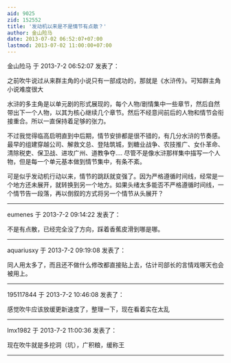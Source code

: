 ```yaml
---
aid: 9025
zid: 152552
title: '发动机以来是不是情节有点散？'
author: 金山险马
date: 2013-07-02 06:52:07+07:00
lastmod: 2013-07-02 11:00:00+07:00
---
```


金山险马 于 2013-7-2 06:52:07 发表了：

之前吹牛说过从来群主角的小说只有一部成功的，那就是《水浒传》。可知群主角小说难度很大

水浒的多主角是以单元剧的形式展现的，每个人物/剧情集中一些章节，然后自然带出下一个人物，以其为核心继续几个章节。然后不经意间前后的人物和情节会衔接重合。所以一直保持着足够的张力。

不过我觉得临高启明直到中后期，情节安排都是很不错的，有几分水浒的节奏感。最早的组建穿越公司、解救文总、登陆筑城，到糖业战争、农技推广、女仆革命、清除税吏、保卫战、进攻广州、道教争夺.... 尽管不是像水浒那样集中描写一个人物，但是每一个单元基本做到情节集中，有条不紊。

可是似乎发动机行动以来，情节的跳跃就变强了。因为严格遵循时间线，经常是一个地方还未展开，就转换到另一个地方。如果头绪太多能否不严格遵循时间线，一个情节告一段落，再以倒叙的方式将另一个情节从头展开？

---------

eumenes 于 2013-7-2 09:14:22 发表了：

不是有点散，已经完全没了方向，踩着香蕉皮滑到哪是哪。

---------

aquariusxy 于 2013-7-2 09:19:08 发表了：

同人用太多了，而且还不做什么修改都直接贴上去，估计司部长的言情戏哪天也会被用上。

---------

195117844 于 2013-7-2 10:46:08 发表了：

感觉吹牛应该放缓更新速度了，整理一下，现在看着实在太乱

---------

lmx1982 于 2013-7-2 11:00:36 发表了：

现在吹牛就是多挖洞（坑），广积粮，缓称王

---------

